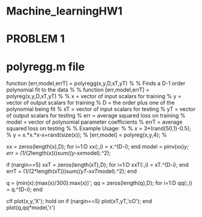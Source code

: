 # Machine_learningHW1
# PROBLEM 1
# polyregg.m file
function [err,model,errT] = polyregg(x,y,D,xT,yT)
%
% Finds a D-1 order polynomial fit to the data
%
%    function [err,model,errT] = polyreg(x,y,D,xT,yT)
%
% x = vector of input scalars for training
% y = vector of output scalars for training
% D = the order plus one of the polynomial being fit
% xT = vector of input scalars for testing
% yT = vector of output scalars for testing
% err = average squared loss on training
% model = vector of polynomial parameter coefficients
% errT = average squared loss on testing
%
% Example Usage:
%
% x = 3*(rand(50,1)-0.5);
% y = x.*x.*x-x+rand(size(x));
% [err,model] = polyreg(x,y,4);
%

xx = zeros(length(x),D);
for i=1:D
  xx(:,i) = x.^(D-i);
end
model = pinv(xx)*y;
err   = (1/(2*length(x)))*sum((y-xx*model).^2);

if (nargin==5)
  xxT = zeros(length(xT),D);
  for i=1:D
    xxT(:,i) = xT.^(D-i);
  end
  errT  = (1/(2*length(xT)))*sum((yT-xxT*model).^2);
end

q  = (min(x):(max(x)/300):max(x))';
qq = zeros(length(q),D);
for i=1:D
  qq(:,i) = q.^(D-i);
end

clf
plot(x,y,'X');
hold on
if (nargin==5)
    plot(xT,yT,'cO');
end
plot(q,qq*model,'r')

